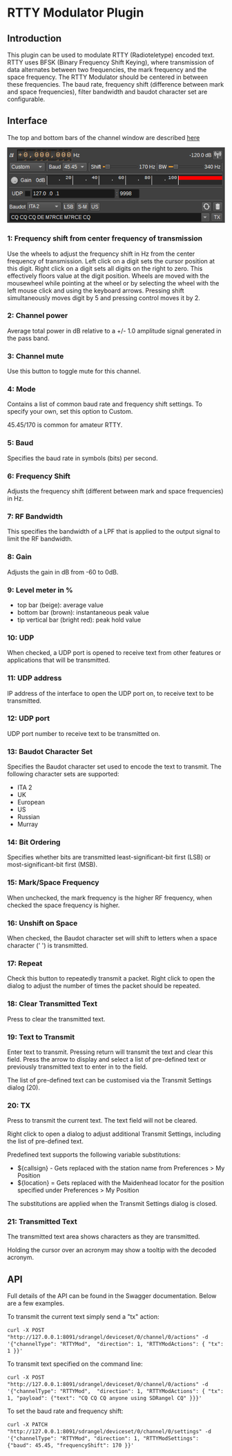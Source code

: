 <h1>RTTY Modulator Plugin</h1>

<h2>Introduction</h2>

This plugin can be used to modulate RTTY (Radioteletype) encoded text.
RTTY uses BFSK (Binary Frequency Shift Keying), where transmission of data alternates between two frequencies,
the mark frequency and the space frequency. The RTTY Modulator should be centered in between these frequencies.
The baud rate, frequency shift (difference between mark and space frequencies), filter bandwidth and baudot character set are configurable.

<h2>Interface</h2>

The top and bottom bars of the channel window are described [here](../../../sdrgui/channel/readme.md)

![RTTY Modulator plugin GUI](../../../doc/img/RTTYMod_plugin.png)

<h3>1: Frequency shift from center frequency of transmission</h3>

Use the wheels to adjust the frequency shift in Hz from the center frequency of transmission. Left click on a digit sets the cursor position at this digit. Right click on a digit sets all digits on the right to zero. This effectively floors value at the digit position. Wheels are moved with the mousewheel while pointing at the wheel or by selecting the wheel with the left mouse click and using the keyboard arrows. Pressing shift simultaneously moves digit by 5 and pressing control moves it by 2.

<h3>2: Channel power</h3>

Average total power in dB relative to a +/- 1.0 amplitude signal generated in the pass band.

<h3>3: Channel mute</h3>

Use this button to toggle mute for this channel.

<h3>4: Mode</h3>

Contains a list of common baud rate and frequency shift settings. To specify your own, set this option to Custom.

45.45/170 is common for amateur RTTY.

<h3>5: Baud</h3>

Specifies the baud rate in symbols (bits) per second.

<h3>6: Frequency Shift</h3>

Adjusts the frequency shift (different between mark and space frequencies) in Hz.

<h3>7: RF Bandwidth</h3>

This specifies the bandwidth of a LPF that is applied to the output signal to limit the RF bandwidth.

<h3>8: Gain</h3>

Adjusts the gain in dB from -60 to 0dB.

<h3>9: Level meter in %</h3>

  - top bar (beige): average value
  - bottom bar (brown): instantaneous peak value
  - tip vertical bar (bright red): peak hold value

<h3>10: UDP</h3>

When checked, a UDP port is opened to receive text from other features or applications that will be transmitted.

<h3>11: UDP address</h3>

IP address of the interface to open the UDP port on, to receive text to be transmitted.

<h3>12: UDP port</h3>

UDP port number to receive text to be transmitted on.

<h3>13: Baudot Character Set</h3>

Specifies the Baudot character set used to encode the text to transmit. The following character sets are supported:

* ITA 2
* UK
* European
* US
* Russian
* Murray

<h3>14: Bit Ordering</h3>

Specifies whether bits are transmitted least-significant-bit first (LSB) or most-significant-bit first (MSB).

<h3>15: Mark/Space Frequency</h3>

When unchecked, the mark frequency is the higher RF frequency, when checked the space frequency is higher.

<h3>16: Unshift on Space</h3>

When checked, the Baudot character set will shift to letters when a space character (' ') is transmitted.

<h3>17: Repeat</h3>

Check this button to repeatedly transmit a packet. Right click to open the dialog to adjust the number of times the packet should be repeated.

<h3>18: Clear Transmitted Text</h3>

Press to clear the transmitted text.

<h3>19: Text to Transmit</h3>

Enter text to transmit. Pressing return will transmit the text and clear this field. Press the arrow to display and select a list of pre-defined text or previously transmitted text to enter in to the field.

The list of pre-defined text can be customised via the Transmit Settings dialog (20).

<h3>20: TX</h3>

Press to transmit the current text. The text field will not be cleared.

Right click to open a dialog to adjust additional Transmit Settings, including the list of pre-defined text.

Predefined text supports the following variable substitutions:

* ${callsign} - Gets replaced with the station name from Preferences > My Position
* ${location} = Gets replaced with the Maidenhead locator for the position specified under Preferences > My Position

The substitutions are applied when the Transmit Settings dialog is closed.

<h3>21: Transmitted Text</h3>

The transmitted text area shows characters as they are transmitted.

Holding the cursor over an acronym may show a tooltip with the decoded acronym.

<h2>API</h2>

Full details of the API can be found in the Swagger documentation. Below are a few examples.

To transmit the current text simply send a "tx" action:

    curl -X POST "http://127.0.0.1:8091/sdrangel/deviceset/0/channel/0/actions" -d '{"channelType": "RTTYMod",  "direction": 1, "RTTYModActions": { "tx": 1 }}'

To transmit text specified on the command line:

    curl -X POST "http://127.0.0.1:8091/sdrangel/deviceset/0/channel/0/actions" -d '{"channelType": "RTTYMod",  "direction": 1, "RTTYModActions": { "tx": 1, "payload": {"text": "CQ CQ CQ anyone using SDRangel CQ" }}}'

To set the baud rate and frequency shift:

    curl -X PATCH "http://127.0.0.1:8091/sdrangel/deviceset/0/channel/0/settings" -d '{"channelType": "RTTYMod", "direction": 1, "RTTYModSettings": {"baud": 45.45, "frequencyShift": 170 }}'
